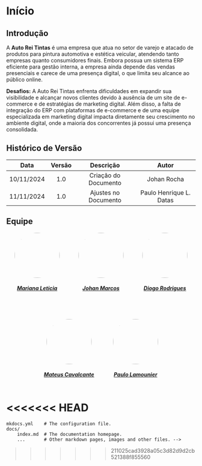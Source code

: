 # Início

## Introdução

A **Auto Rei Tintas** é uma empresa que atua no setor de varejo e atacado de produtos para pintura automotiva e estética veicular, atendendo tanto empresas quanto consumidores finais. Embora possua um sistema ERP eficiente para gestão interna, a empresa ainda depende das vendas presenciais e carece de uma presença digital, o que limita seu alcance ao público online.

**Desafios:** A Auto Rei Tintas enfrenta dificuldades em expandir sua visibilidade e alcançar novos clientes devido à ausência de um site de e-commerce e de estratégias de marketing digital. Além disso, a falta de integração do ERP com plataformas de e-commerce e de uma equipe especializada em marketing digital impacta diretamente seu crescimento no ambiente digital, onde a maioria dos concorrentes já possui uma presença consolidada.
## Histórico de Versão

|  **Data**  | **Versão** |    **Descrição**     |        **Autor**        |
| :--------: | :--------: | :------------------: | :---------------------: |
| 10/11/2024 |    1.0     | Criação do Documento | Johan Rocha |
| 11/11/2024 |    1.0     | Ajustes no Documento | Paulo Henrique L. Datas |

## Equipe


<style>
.equipe img {
    border-radius: 50%;
    width: 120px;
    transition: transform 0.3s ease, box-shadow 0.3s ease;
}

.equipe a:hover img {
    transform: scale(1.1); 
    box-shadow: 0px 4px 15px rgba(0, 0, 0, 0.3); 
}
</style>

<div class="equipe" style="display: flex; flex-direction: row; gap: 50px; flex-wrap: wrap; justify-content: center; text-align: center;">
    <div>
        <a href="https://github.com/Brenofrds">
            <img src="https://avatars.githubusercontent.com/u/68402547?v=4" />
            <h5 class="text-center">Mariana Leticia</h5>
        </a>
    </div>
    <div>
        <a href="https://github.com/BrenoLUCO">
            <img src="https://avatars.githubusercontent.com/u/104279524?v=4" />
            <h5 class="text-center">Johan Marcos</h5>
        </a>
    </div>
    <div>
        <a href="https://github.com/storch7">
            <img src="https://avatars.githubusercontent.com/u/119085534?v=44" />
            <h5 class="text-center">Diogo Rodrigues</h5>
        </a>
    </div>
    <div>
        <a href="https://github.com/jlucasiqueira">
            <img src="https://avatars.githubusercontent.com/u/117764744?v=4" />
            <h5 class="text-center">Mateus Cavalcante</h5>
        </a>
    </div>
    <div>
        <a href="https://github.com/rmatuda">
            <img src="https://avatars.githubusercontent.com/u/53798700?v=4" />
            <h5 class="text-center">Paulo Lamounier</h5>
        </a>
    </div>
</div>

<<<<<<< HEAD
=======
    mkdocs.yml    # The configuration file.
    docs/
        index.md  # The documentation homepage.
        ...       # Other markdown pages, images and other files. -->
>>>>>>> 211025cad3928a05c3d82d9d2cb521388f855560
